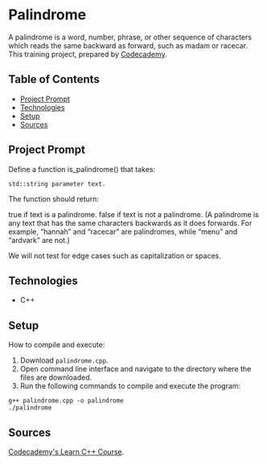 # Palindrome
A palindrome is a word, number, phrase, or other sequence of characters which reads the same backward as forward, such as madam or racecar. This training project, prepared by [Codecademy](https://www.codecademy.com/learn/learn-c-plus-plus).

## Table of Contents

- [Project Prompt](#project-prompt)
- [Technologies](#technologies)
- [Setup](#setup)
- [Sources](#sources)

## Project Prompt

Define a function is_palindrome() that takes:
```git
std::string parameter text.
```
The function should return:

true if text is a palindrome.
false if text is not a palindrome.
(A palindrome is any text that has the same characters backwards as it does forwards. For example, “hannah” and “racecar” are palindromes, while “menu” and “ardvark” are not.)

We will not test for edge cases such as capitalization or spaces.
## Technologies

- C++

## Setup

How to compile and execute:

1. Download `palindrome.cpp`.
2. Open command line interface and navigate to the directory where the files are downloaded.
3. Run the following commands to compile and execute the program:

```git
g++ palindrome.cpp -o palindrome
./palindrome
```

## Sources
[Codecademy's Learn C++ Course](https://www.codecademy.com/learn/learn-c-plus-plus
).
